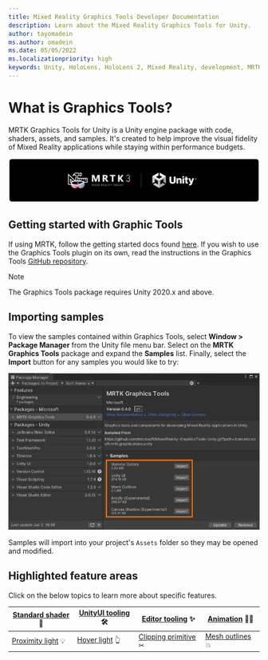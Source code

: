 ```yaml
---
title: Mixed Reality Graphics Tools Developer Documentation
description: Learn about the Mixed Reality Graphics Tools for Unity.
author: tayomadein
ms.author: omadein
ms.date: 05/05/2022
ms.localizationpriority: high
keywords: Unity, HoloLens, HoloLens 2, Mixed Reality, development, MRTK, Graphics Tools, MRGT, MR Graphics Tools, Standard Shader
---
```


# What is Graphics Tools?

MRTK Graphics Tools for Unity is a Unity engine package with code, shaders, assets, and samples. It's created to help improve the visual fidelity of Mixed Reality applications while staying within performance budgets.

![Graphics Tools](images/MRTKBanner.png)

## Getting started with Graphic Tools

If using MRTK, follow the getting started docs found [here](https://docs.microsoft.com/windows/mixed-reality/mrtk-unity/mrtk2/?view=mrtkunity-2022-05#getting-started-with-mrtk). If you wish to use the Graphics Tools plugin on its own, read the instructions in the Graphics Tools [GitHub repository](https://github.com/microsoft/MixedReality-GraphicsTools-Unity).

> [!NOTE]
> The Graphics Tools package requires Unity 2020.x and above.

## Importing samples

To view the samples contained within Graphics Tools, select **Window > Package Manager** from the Unity file menu bar. Select on the **MRTK Graphics Tools** package and expand the **Samples** list. Finally, select the **Import** button for any samples you would like to try:

![Package Manager Samples](images/PackageManagerSamples.jpg)

Samples will import into your project's `Assets` folder so they may be opened and modified.

## Highlighted feature areas

Click on the below topics to learn more about specific features.

| [Standard shader](features/standard-shader.md) 🎨 | [UnityUI tooling](features/clipping-primitive.md) 🛠 | [Editor tooling](features/editor-tooling.md) ✨         | [Animation](features/animation.md) 🚶‍♀️        |
|--------------------------------------------------|-----------------------------------------------------|--------------------------------------------------------|----------------------------------------------|
| [Proximity light](features/proximity-light.md) 💡 | [Hover light](features/hover-light.md) 👆            | [Clipping primitive](features/clipping-primitive.md) ✂ | [Mesh outlines](features/mesh-outlines.md) 💥 |

